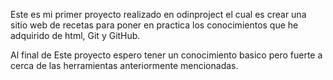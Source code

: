 Este es mi primer proyecto realizado en odinproject el cual es crear una sitio web de recetas para poner en practica los conocimientos que he adquirido de html, Git y GitHub.

Al final de Este proyecto espero tener un conocimiento basico pero fuerte a cerca de las herramientas anteriormente mencionadas.